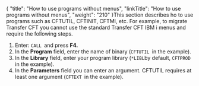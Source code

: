 {
    "title": "How to use programs without menus",
    "linkTitle": "How to use programs without menus",
    "weight": "210"
}This section describes ho to use programs such as CFTUTIL, CFTINIT, CFTMI, etc. For example, to migrate Transfer CFT you cannot use the standard Transfer CFT IBM i menus and require the following steps.

1. Enter: `CALL `and press ****F4.****
1. In the ****Program**** field, enter the name of binary (`CFTUTIL `in the example).
1. In the ****Library**** field, enter your program library (`*LIBL`by default, `CFTPROD ` in the example).
1. In the ****Parameters**** field you can enter an argument. CFTUTIL requires at least one argument (`CFTEXT `in the example).
